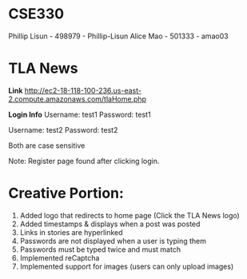 # CSE330
Phillip Lisun - 498979 - Phillip-Lisun
Alice Mao - 501333 - amao03

# TLA News

**Link**
http://ec2-18-118-100-236.us-east-2.compute.amazonaws.com/tlaHome.php

**Login Info**
Username: test1
Password: test1

Username: test2
Password: test2

Both are case sensitive

Note: Register page found after clicking login.

# Creative Portion:
1. Added logo that redirects to home page (Click the TLA News logo)
2. Added timestamps & displays when a post was posted
3. Links in stories are hyperlinked
4. Passwords are not displayed when a user is typing them
5. Passwords must be typed twice and must match
6. Implemented reCaptcha
7. Implemented support for images (users can only upload images)


